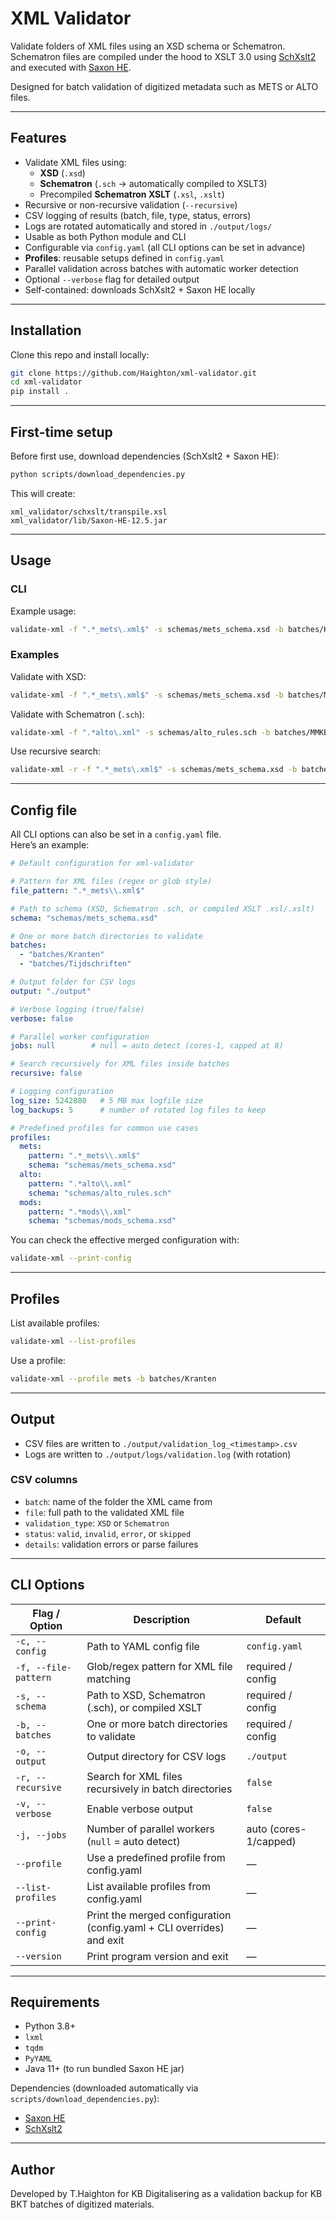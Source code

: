 # XML Validator

Validate folders of XML files using an XSD schema or Schematron.  
Schematron files are compiled under the hood to XSLT 3.0 using [SchXslt2](https://codeberg.org/dmaus/schxslt2) and executed with [Saxon HE](https://www.saxonica.com/download/).

Designed for batch validation of digitized metadata such as METS or ALTO files.

---

## Features

- Validate XML files using:
    - **XSD** (`.xsd`)
    - **Schematron** (`.sch` → automatically compiled to XSLT3)
    - Precompiled **Schematron XSLT** (`.xsl`, `.xslt`)
- Recursive or non-recursive validation (`--recursive`)
- CSV logging of results (batch, file, type, status, errors)
- Logs are rotated automatically and stored in `./output/logs/`
- Usable as both Python module and CLI
- Configurable via `config.yaml` (all CLI options can be set in advance)
- **Profiles**: reusable setups defined in `config.yaml`
- Parallel validation across batches with automatic worker detection
- Optional `--verbose` flag for detailed output
- Self-contained: downloads SchXslt2 + Saxon HE locally

---

## Installation

Clone this repo and install locally:

```bash
git clone https://github.com/Haighton/xml-validator.git
cd xml-validator
pip install .
```

---

## First-time setup

Before first use, download dependencies (SchXslt2 + Saxon HE):

```bash
python scripts/download_dependencies.py
```

This will create:

```
xml_validator/schxslt/transpile.xsl
xml_validator/lib/Saxon-HE-12.5.jar
```

---

## Usage

### CLI

Example usage:

```bash
validate-xml -f ".*_mets\.xml$" -s schemas/mets_schema.xsd -b batches/Kranten -o ./output -v
```

### Examples

Validate with XSD:

```bash
validate-xml -f ".*_mets\.xml$" -s schemas/mets_schema.xsd -b batches/MMKB49_000000004_1_01
```

Validate with Schematron (`.sch`):

```bash
validate-xml -f ".*alto\.xml" -s schemas/alto_rules.sch -b batches/MMKB49_000000006_1_01
```

Use recursive search:

```bash
validate-xml -r -f ".*_mets\.xml$" -s schemas/mets_schema.xsd -b batches/Kranten
```

---

## Config file

All CLI options can also be set in a `config.yaml` file.  
Here’s an example:

```yaml
# Default configuration for xml-validator

# Pattern for XML files (regex or glob style)
file_pattern: ".*_mets\\.xml$"

# Path to schema (XSD, Schematron .sch, or compiled XSLT .xsl/.xslt)
schema: "schemas/mets_schema.xsd"

# One or more batch directories to validate
batches:
  - "batches/Kranten"
  - "batches/Tijdschriften"

# Output folder for CSV logs
output: "./output"

# Verbose logging (true/false)
verbose: false

# Parallel worker configuration
jobs: null        # null = auto detect (cores-1, capped at 8)

# Search recursively for XML files inside batches
recursive: false

# Logging configuration
log_size: 5242880   # 5 MB max logfile size
log_backups: 5      # number of rotated log files to keep

# Predefined profiles for common use cases
profiles:
  mets:
    pattern: ".*_mets\\.xml$"
    schema: "schemas/mets_schema.xsd"
  alto:
    pattern: ".*alto\\.xml"
    schema: "schemas/alto_rules.sch"
  mods:
    pattern: ".*mods\\.xml"
    schema: "schemas/mods_schema.xsd"
```

You can check the effective merged configuration with:

```bash
validate-xml --print-config
```

---

## Profiles

List available profiles:

```bash
validate-xml --list-profiles
```

Use a profile:

```bash
validate-xml --profile mets -b batches/Kranten
```

---

## Output

- CSV files are written to `./output/validation_log_<timestamp>.csv`
- Logs are written to `./output/logs/validation.log` (with rotation)

### CSV columns

- `batch`: name of the folder the XML came from  
- `file`: full path to the validated XML file  
- `validation_type`: `XSD` or `Schematron`  
- `status`: `valid`, `invalid`, `error`, or `skipped`  
- `details`: validation errors or parse failures  

---

## CLI Options

| Flag / Option       | Description                                                                 | Default              |
|---------------------|-----------------------------------------------------------------------------|----------------------|
| `-c, --config`      | Path to YAML config file                                                    | `config.yaml`        |
| `-f, --file-pattern`| Glob/regex pattern for XML file matching                                    | required / config    |
| `-s, --schema`      | Path to XSD, Schematron (.sch), or compiled XSLT                            | required / config    |
| `-b, --batches`     | One or more batch directories to validate                                   | required / config    |
| `-o, --output`      | Output directory for CSV logs                                               | `./output`           |
| `-r, --recursive`   | Search for XML files recursively in batch directories                      | `false`              |
| `-v, --verbose`     | Enable verbose output                                                       | `false`              |
| `-j, --jobs`        | Number of parallel workers (`null` = auto detect)                           | auto (cores-1/capped)|
| `--profile`         | Use a predefined profile from config.yaml                                   | —                    |
| `--list-profiles`   | List available profiles from config.yaml                                    | —                    |
| `--print-config`    | Print the merged configuration (config.yaml + CLI overrides) and exit       | —                    |
| `--version`         | Print program version and exit                                              | —                    |

---

## Requirements

- Python 3.8+  
- `lxml`  
- `tqdm`  
- `PyYAML`  
- Java 11+ (to run bundled Saxon HE jar)  

Dependencies (downloaded automatically via `scripts/download_dependencies.py`):  
- [Saxon HE](https://www.saxonica.com/download/)  
- [SchXslt2](https://codeberg.org/dmaus/schxslt2)  

---

## Author

Developed by T.Haighton for KB Digitalisering as a validation backup for KB BKT batches of digitized materials.
